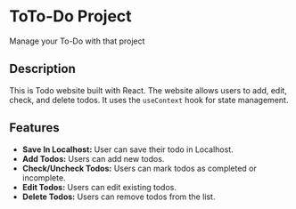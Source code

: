 # ToTo-Do Project
Manage your To-Do with that project

## Description
This is Todo website built with React. The website allows users to add, edit, check, and delete todos. It uses the `useContext` hook for state management.

## Features
- **Save In Localhost:** User can save their todo in Localhost.
- **Add Todos:** Users can add new todos.
- **Check/Uncheck Todos:** Users can mark todos as completed or incomplete.
- **Edit Todos:** Users can edit existing todos.
- **Delete Todos:** Users can remove todos from the list.
